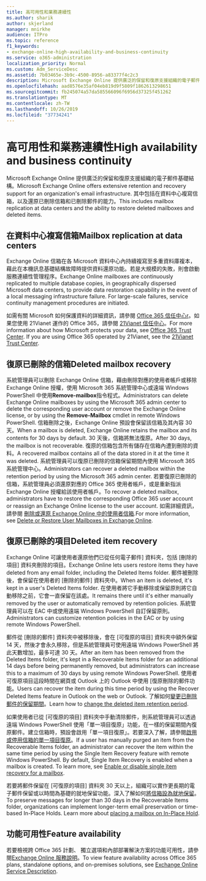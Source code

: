 ```yaml
---
title: 高可用性和業務連續性
ms.author: sharik
author: skjerland
manager: mnirkhe
audience: ITPro
ms.topic: reference
f1_keywords:
- exchange-online-high-availability-and-business-continuity
ms.service: o365-administration
localization_priority: Normal
ms.custom: Adm_ServiceDesc
ms.assetid: 7b03465e-3b9c-4500-8956-a83377f4c2c3
description: Microsoft Exchange Online 提供廣泛的保留和復原支援組織的電子郵件基礎結構。 其中包括在資料中心複寫信箱，以及還原已刪除信箱和已刪除郵件的能力。
ms.openlocfilehash: aad8576e35af04eb819d9f5809f1862613298651
ms.sourcegitcommit: fb245074a57da585566096f6956d37325f451262
ms.translationtype: MT
ms.contentlocale: zh-TW
ms.lasthandoff: 10/26/2019
ms.locfileid: "37734241"
---
```

# <a name="high-availability-and-business-continuity"></a><span data-ttu-id="f72c1-104">高可用性和業務連續性</span><span class="sxs-lookup"><span data-stu-id="f72c1-104">High availability and business continuity</span></span>

<span data-ttu-id="f72c1-105">Microsoft Exchange Online 提供廣泛的保留和復原支援組織的電子郵件基礎結構。</span><span class="sxs-lookup"><span data-stu-id="f72c1-105">Microsoft Exchange Online offers extensive retention and recovery support for an organization's email infrastructure.</span></span> <span data-ttu-id="f72c1-106">其中包括在資料中心複寫信箱，以及還原已刪除信箱和已刪除郵件的能力。</span><span class="sxs-lookup"><span data-stu-id="f72c1-106">This includes mailbox replication at data centers and the ability to restore deleted mailboxes and deleted items.</span></span>
  
## <a name="mailbox-replication-at-data-centers"></a><span data-ttu-id="f72c1-107">在資料中心複寫信箱</span><span class="sxs-lookup"><span data-stu-id="f72c1-107">Mailbox replication at data centers</span></span>

<span data-ttu-id="f72c1-p103">Exchange Online 信箱在各 Microsoft 資料中心內持續複寫至多重資料庫複本，藉此在本機訊息基礎結構故障時提供資料還原功能。若是大規模的失敗，則會啟動服務連續性管理程序。</span><span class="sxs-lookup"><span data-stu-id="f72c1-p103">Exchange Online mailboxes are continuously replicated to multiple database copies, in geographically dispersed Microsoft data centers, to provide data restoration capability in the event of a local messaging infrastructure failure. For large-scale failures, service continuity management procedures are initiated.</span></span>
  
<span data-ttu-id="f72c1-p104">如需有關 Microsoft 如何保護資料的詳細資訊，請參閱 [Office 365 信任中心r](https://go.microsoft.com/fwlink/p/?LinkId=299135)。如果您使用 21Vianet 運作的 Office 365，請參閱 [21Vianet 信任中心](https://www.21vbluecloud.com/office365/trustcenter/onlineservices.mdl)。</span><span class="sxs-lookup"><span data-stu-id="f72c1-p104">For more information about how Microsoft protects your data, see [Office 365 Trust Center](https://go.microsoft.com/fwlink/p/?LinkId=299135). If you are using Office 365 operated by 21Vianet, see the [21Vianet Trust Center](https://www.21vbluecloud.com/office365/trustcenter/onlineservices.mdl).</span></span>
  
## <a name="deleted-mailbox-recovery"></a><span data-ttu-id="f72c1-112">復原已刪除的信箱</span><span class="sxs-lookup"><span data-stu-id="f72c1-112">Deleted mailbox recovery</span></span>

<span data-ttu-id="f72c1-113">系統管理員可以刪除 Exchange Online 信箱，藉由刪除對應的使用者帳戶或移除 Exchange Online 授權，使用 Microsoft 365 系統管理中心或遠端 Windows PowerShell 中使用**Remove-mailbox**指令程式。</span><span class="sxs-lookup"><span data-stu-id="f72c1-113">Administrators can delete Exchange Online mailboxes by using the Microsoft 365 admin center to delete the corresponding user account or remove the Exchange Online license, or by using the **Remove-Mailbox** cmdlet in remote Windows PowerShell.</span></span> <span data-ttu-id="f72c1-114">信箱刪除之後，Exchange Online 預設會保留該信箱及其內容 30 天。</span><span class="sxs-lookup"><span data-stu-id="f72c1-114">When a mailbox is deleted, Exchange Online retains the mailbox and its contents for 30 days by default.</span></span> <span data-ttu-id="f72c1-115">30 天後，信箱將無法復原。</span><span class="sxs-lookup"><span data-stu-id="f72c1-115">After 30 days, the mailbox is not recoverable.</span></span> <span data-ttu-id="f72c1-116">復原的信箱包含所有儲存在信箱內遭到刪除的資料。</span><span class="sxs-lookup"><span data-stu-id="f72c1-116">A recovered mailbox contains all of the data stored in it at the time it was deleted.</span></span> <span data-ttu-id="f72c1-117">系統管理員可以復原已刪除的信箱保留期間內使用 Microsoft 365 系統管理中心。</span><span class="sxs-lookup"><span data-stu-id="f72c1-117">Administrators can recover a deleted mailbox within the retention period by using the Microsoft 365 admin center.</span></span> <span data-ttu-id="f72c1-118">若要復原已刪除的信箱，系統管理員必須還原對應的 Office 365 使用者帳戶，或是重新指派 Exchange Online 授權給該使用者帳戶。</span><span class="sxs-lookup"><span data-stu-id="f72c1-118">To recover a deleted mailbox, administrators have to restore the corresponding Office 365 user account or reassign an Exchange Online license to the user account.</span></span> <span data-ttu-id="f72c1-119">如需詳細資訊，請參閱 [刪除或還原 Exchange Online 中的使用者信箱](https://go.microsoft.com/fwlink/p/?LinkId=286992).</span><span class="sxs-lookup"><span data-stu-id="f72c1-119">For more information, see [Delete or Restore User Mailboxes in Exchange Online](https://go.microsoft.com/fwlink/p/?LinkId=286992).</span></span>
  
## <a name="deleted-item-recovery"></a><span data-ttu-id="f72c1-120">復原已刪除的項目</span><span class="sxs-lookup"><span data-stu-id="f72c1-120">Deleted item recovery</span></span>

<span data-ttu-id="f72c1-121">Exchange Online 可讓使用者還原他們已從任何電子郵件] 資料夾，包括 [刪除的項目] 資料夾刪除的項目。</span><span class="sxs-lookup"><span data-stu-id="f72c1-121">Exchange Online lets users restore items they have deleted from any email folder, including the Deleted Items folder.</span></span> <span data-ttu-id="f72c1-122">郵件被刪除後，會保留在使用者的 [刪除的郵件] 資料夾中。</span><span class="sxs-lookup"><span data-stu-id="f72c1-122">When an item is deleted, it's kept in a user's Deleted Items folder.</span></span> <span data-ttu-id="f72c1-123">在使用者將它手動移除或保留原則將它自動移除之前，它會一直保留在該處。</span><span class="sxs-lookup"><span data-stu-id="f72c1-123">It remains there until it's either manually removed by the user or automatically removed by retention policies.</span></span> <span data-ttu-id="f72c1-124">系統管理員可以在 EAC 中或使用遠端 Windows PowerShell 自訂保留原則。</span><span class="sxs-lookup"><span data-stu-id="f72c1-124">Administrators can customize retention policies in the EAC or by using remote Windows PowerShell.</span></span>
  
<span data-ttu-id="f72c1-125">郵件從 [刪除的郵件] 資料夾中被移除後，會在 [可復原的項目] 資料夾中額外保留 14 天，然後才會永久移除，但是系統管理員可使用遠端 Windows PowerShell 將此天數增加，最多可達 30 天。</span><span class="sxs-lookup"><span data-stu-id="f72c1-125">After an item has been removed from the Deleted Items folder, it's kept in a Recoverable Items folder for an additional 14 days before being permanently removed, but administrators can increase this to a maximum of 30 days by using remote Windows PowerShell.</span></span> <span data-ttu-id="f72c1-126">使用者可復原項目這段時間在網頁或 Outlook 上的 Outlook 中使用 [復原刪除的郵件功能。</span><span class="sxs-lookup"><span data-stu-id="f72c1-126">Users can recover the item during this time period by using the Recover Deleted Items feature in Outlook on the web or Outlook.</span></span> <span data-ttu-id="f72c1-127">了解如何[變更已刪除郵件的保留期間](https://go.microsoft.com/fwlink/p/?LinkId=286940)。</span><span class="sxs-lookup"><span data-stu-id="f72c1-127">Learn how to [change the deleted item retention period](https://go.microsoft.com/fwlink/p/?LinkId=286940).</span></span>
  
<span data-ttu-id="f72c1-p108">如果使用者已從 [可復原的項目] 資料夾中手動清除郵件，則系統管理員可以透過遠端 Windows PowerShell 使用「單一項目復原」功能，在一樣的保留期間內復原郵件。建立信箱時，預設會啟用「單一項目復原」。若要深入了解，請參閱[啟用或停用信箱的單一項目復原](https://go.microsoft.com/fwlink/p/?LinkID=286941)。</span><span class="sxs-lookup"><span data-stu-id="f72c1-p108">If a user has manually purged an item from the Recoverable Items folder, an administrator can recover the item within the same time period by using the Single Item Recovery feature with remote Windows PowerShell. By default, Single Item Recovery is enabled when a mailbox is created. To learn more, see [Enable or disable single item recovery for a mailbox](https://go.microsoft.com/fwlink/p/?LinkID=286941).</span></span>
  
<span data-ttu-id="f72c1-p109">若要將郵件保留在 [可復原的項目] 資料夾 30 天以上，組織可以實作更長期的電子郵件保留或以時間為基礎的就地保留功能。深入了解如何[將信箱設為就地保留](https://go.microsoft.com/fwlink/p/?LinkId=271746)。</span><span class="sxs-lookup"><span data-stu-id="f72c1-p109">To preserve messages for longer than 30 days in the Recoverable Items folder, organizations can implement longer-term email preservation or time-based In-Place Holds. Learn more about [placing a mailbox on In-Place Hold](https://go.microsoft.com/fwlink/p/?LinkId=271746).</span></span>
  
## <a name="feature-availability"></a><span data-ttu-id="f72c1-133">功能可用性</span><span class="sxs-lookup"><span data-stu-id="f72c1-133">Feature availability</span></span>

<span data-ttu-id="f72c1-134">若要檢視跨 Office 365 計劃、 獨立選項和內部部署解決方案的功能可用性，請參閱[Exchange Online 服務說明](exchange-online-service-description.md)。</span><span class="sxs-lookup"><span data-stu-id="f72c1-134">To view feature availability across Office 365 plans, standalone options, and on-premises solutions, see [Exchange Online Service Description](exchange-online-service-description.md).</span></span>
  